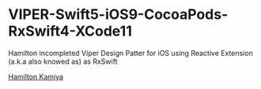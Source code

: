 # VIPER-Swift5-iOS9-CocoaPods-RxSwift4-XCode11
Hamilton incompleted Viper Design Patter for iOS using Reactive Extension (a.k.a also knowed as) as RxSwift

<script type="text/javascript" src="https://platform.linkedin.com/badges/js/profile.js" async defer></script>
<div class="LI-profile-badge"  data-version="v1" data-size="medium" data-locale="pt_BR" data-type="vertical" data-theme="light" data-vanity="hamilton-kamiya-061a1923"><a class="LI-simple-link" href='https://br.linkedin.com/in/hamilton-kamiya-061a1923?trk=profile-badge'>Hamilton Kamiya</a></div>
